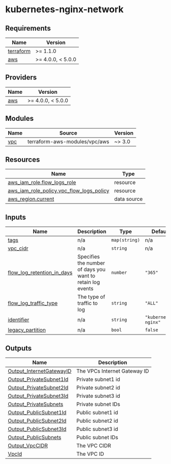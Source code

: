 <!-- BEGIN_TF_DOCS -->
# kubernetes-nginx-network

## Requirements

| Name | Version |
|------|---------|
| <a name="requirement_terraform"></a> [terraform](#requirement\_terraform) | >= 1.1.0 |
| <a name="requirement_aws"></a> [aws](#requirement\_aws) | >= 4.0.0, < 5.0.0 |

## Providers

| Name | Version |
|------|---------|
| <a name="provider_aws"></a> [aws](#provider\_aws) | >= 4.0.0, < 5.0.0 |

## Modules

| Name | Source | Version |
|------|--------|---------|
| <a name="module_vpc"></a> [vpc](#module\_vpc) | terraform-aws-modules/vpc/aws | ~> 3.0 |

## Resources

| Name | Type |
|------|------|
| [aws_iam_role.flow_logs_role](https://registry.terraform.io/providers/hashicorp/aws/latest/docs/resources/iam_role) | resource |
| [aws_iam_role_policy.vpc_flow_logs_policy](https://registry.terraform.io/providers/hashicorp/aws/latest/docs/resources/iam_role_policy) | resource |
| [aws_region.current](https://registry.terraform.io/providers/hashicorp/aws/latest/docs/data-sources/region) | data source |

## Inputs

| Name | Description | Type | Default | Required |
|------|-------------|------|---------|:--------:|
| <a name="input_tags"></a> [tags](#input\_tags) | n/a | `map(string)` | n/a | yes |
| <a name="input_vpc_cidr"></a> [vpc\_cidr](#input\_vpc\_cidr) | n/a | `string` | n/a | yes |
| <a name="input_flow_log_retention_in_days"></a> [flow\_log\_retention\_in\_days](#input\_flow\_log\_retention\_in\_days) | Specifies the number of days you want to retain log events | `number` | `"365"` | no |
| <a name="input_flow_log_traffic_type"></a> [flow\_log\_traffic\_type](#input\_flow\_log\_traffic\_type) | The type of traffic to log | `string` | `"ALL"` | no |
| <a name="input_identifier"></a> [identifier](#input\_identifier) | n/a | `string` | `"kubernetes-nginx"` | no |
| <a name="input_legacy_partition"></a> [legacy\_partition](#input\_legacy\_partition) | n/a | `bool` | `false` | no |

## Outputs

| Name | Description |
|------|-------------|
| <a name="output_Output_InternetGatewayID"></a> [Output\_InternetGatewayID](#output\_Output\_InternetGatewayID) | The VPCs Internet Gateway ID |
| <a name="output_Output_PrivateSubnet1Id"></a> [Output\_PrivateSubnet1Id](#output\_Output\_PrivateSubnet1Id) | Private subnet1 id |
| <a name="output_Output_PrivateSubnet2Id"></a> [Output\_PrivateSubnet2Id](#output\_Output\_PrivateSubnet2Id) | Private subnet2 id |
| <a name="output_Output_PrivateSubnet3Id"></a> [Output\_PrivateSubnet3Id](#output\_Output\_PrivateSubnet3Id) | Private subnet3 id |
| <a name="output_Output_PrivateSubnets"></a> [Output\_PrivateSubnets](#output\_Output\_PrivateSubnets) | Private subnet IDs |
| <a name="output_Output_PublicSubnet1Id"></a> [Output\_PublicSubnet1Id](#output\_Output\_PublicSubnet1Id) | Public subnet1 id |
| <a name="output_Output_PublicSubnet2Id"></a> [Output\_PublicSubnet2Id](#output\_Output\_PublicSubnet2Id) | Public subnet2 id |
| <a name="output_Output_PublicSubnet3Id"></a> [Output\_PublicSubnet3Id](#output\_Output\_PublicSubnet3Id) | Public subnet3 id |
| <a name="output_Output_PublicSubnets"></a> [Output\_PublicSubnets](#output\_Output\_PublicSubnets) | Public subnet IDs |
| <a name="output_Output_VpcCIDR"></a> [Output\_VpcCIDR](#output\_Output\_VpcCIDR) | The VPC CIDR |
| <a name="output_VpcId"></a> [VpcId](#output\_VpcId) | The VPC ID |
<!-- END_TF_DOCS -->